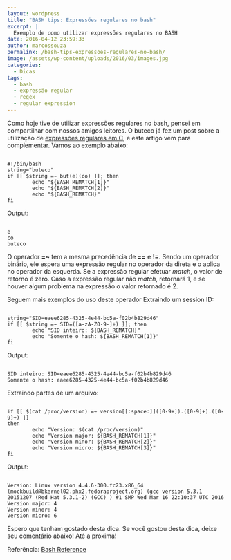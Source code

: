 ```yaml
---
layout: wordpress
title: "BASH tips: Expressões regulares no bash"
excerpt: |
  Exemplo de como utilizar expressões regulares no BASH
date: 2016-04-12 23:59:33
author: marcossouza
permalink: /bash-tips-expressoes-regulares-no-bash/
image: /assets/wp-content/uploads/2016/03/images.jpg
categories:
  - Dicas
tags:
  - bash
  - expressão regular
  - regex
  - regular expression
---
```


Como hoje tive de utilizar expressões regulares no bash, pensei em compartilhar com nossos amigos leitores. O buteco já fez um post sobre a utilização de <a href="/posix-regular-expression-em-c" target="_blank">expressões regulares em C</a>, e este artigo vem para complementar. Vamos ao exemplo abaixo:
<!--more-->

<pre><code class="bash">
#!/bin/bash
string=&quot;buteco&quot;
if [[ $string =~ but(e)(co) ]]; then
        echo &quot;${BASH_REMATCH[1]}&quot;
        echo &quot;${BASH_REMATCH[2]}&quot;
        echo &quot;${BASH_REMATCH}&quot;
fi
</code></pre>

Output:

<pre><code class="">
e
co
buteco
</code></pre>

O operador <strong>=~</strong> tem a mesma precedência de <strong>==</strong> e <strong>!=</strong>. Sendo um operador binário, ele espera uma expressão regular no operador da direta e o aplica no operador da esquerda. Se a expressão regular efetuar <em>match</em>, o valor de retorno é zero. Caso a expressão regular não <em>match</em>, retornará 1, e se houver algum problema na expressão o valor retornado é 2.

Seguem mais exemplos do uso deste operador
Extraindo um session ID:

<pre><code class="bash">
string=&quot;SID=eaee6285-4325-4e44-bc5a-f02b4b829d46&quot;
if [[ $string =~ SID=([a-zA-Z0-9-]+) ]]; then
        echo &quot;SID inteiro: ${BASH_REMATCH}&quot;
        echo &quot;Somente o hash: ${BASH_REMATCH[1]}&quot;
fi
</code></pre>

Output:

<pre><code class="">
SID inteiro: SID=eaee6285-4325-4e44-bc5a-f02b4b829d46
Somente o hash: eaee6285-4325-4e44-bc5a-f02b4b829d46
</code></pre>

Extraindo partes de um arquivo:

<pre><code class="bash">
if [[ $(cat /proc/version) =~ version[[:space:]]([0-9+]).([0-9]+).([0-9]+) ]]
then
        echo &quot;Version: $(cat /proc/version)&quot;
        echo &quot;Version major: ${BASH_REMATCH[1]}&quot;
        echo &quot;Version minor: ${BASH_REMATCH[2]}&quot;
        echo &quot;Version micro: ${BASH_REMATCH[3]}&quot;
fi
</code></pre>

Output:

<pre><code class="">
Version: Linux version 4.4.6-300.fc23.x86_64 (mockbuild@bkernel02.phx2.fedoraproject.org) (gcc version 5.3.1 20151207 (Red Hat 5.3.1-2) (GCC) ) #1 SMP Wed Mar 16 22:10:37 UTC 2016
Version major: 4
Version minor: 4
Version micro: 6
</code></pre>

Espero que tenham gostado desta dica. Se você gostou desta dica, deixe seu comentário abaixo! Até a próxima!

Referência:
<a href="http://www.gnu.org/software/bash/manual/bashref.html#Conditional-Constructs" target="_blank">Bash Reference</a>
